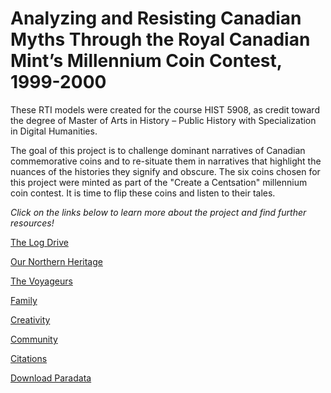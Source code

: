 # Analyzing and Resisting Canadian Myths Through the Royal Canadian Mint’s Millennium Coin Contest, 1999-2000

These RTI models were created for the course HIST 5908, as credit toward the degree of Master of Arts in History – Public History with Specialization in Digital Humanities.

The goal of this project is to challenge dominant narratives of Canadian commemorative coins and to re-situate them in narratives that highlight the nuances of the histories they signify and obscure. The six coins chosen for this project were minted as part of the "Create a Centsation" millennium coin contest. It is time to flip these coins and listen to their tales.

*Click on the links below to learn more about the project and find further resources!*
 
[The Log Drive](https://mslafrenie.github.io/March-99-Coin/viewer.html)

[Our Northern Heritage](our_northern_heritage_coin.md)

[The Voyageurs](https://mslafrenie.github.io/May-99-Coin/viewer.html)

[Family](https://mslafrenie.github.io/Family-2000-Coin/viewer.html)

[Creativity](https://mslafrenie.github.io/Creativity-2000-Coin/viewer.html)

[Community](https://mslafrenie.github.io/Community-2000-Coin/viewer.html)

[Citations](citations.md)

[Download Paradata](paradata.md) 
